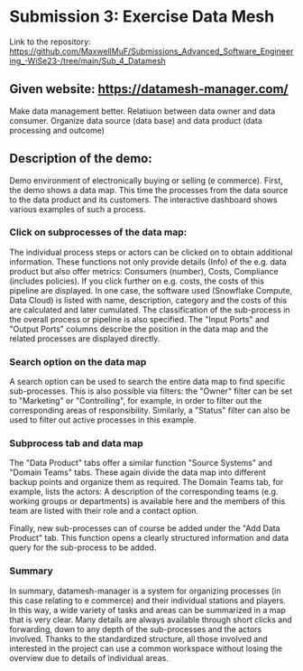 # Submission 3: Exercise Data Mesh
Link to the repository: https://github.com/MaxwellMuF/Submissions_Advanced_Software_Engineering_-WiSe23-/tree/main/Sub_4_Datamesh

## Given website: https://datamesh-manager.com/
Make data management better.
Relatiuon between data owner and data consumer.
Organize data source (data base) and data product (data processing and outcome)

## Description of the demo:
Demo environment of electronically buying or selling (e commerce).
First, the demo shows a data map. This time the processes from the data source to the data product and its customers. The interactive dashboard shows various examples of such a process.

### Click on subprocesses of the data map:
The individual process steps or actors can be clicked on to obtain additional information. 
These functions not only provide details (Info) of the e.g. data product but also offer metrics: Consumers (number), Costs, Compliance (includes policies). If you click further on e.g. costs, the costs of this pipeline are displayed. 
In one case, the software used (Snowflake Compute, Data Cloud) is listed with name, description, category and the costs of this are calculated and later cumulated. The classification of the sub-process in the overall process or pipeline is also specified. The "Input Ports" and "Output Ports" columns describe the position in the data map and the related processes are displayed directly.

### Search option on the data map
A search option can be used to search the entire data map to find specific sub-processes. This is also possible via filters: the "Owner" filter can be set to "Marketing" or "Controlling", for example, in order to filter out the corresponding areas of responsibility. Similarly, a "Status" filter can also be used to filter out active processes in this example.

### Subprocess tab and data map
The "Data Product" tabs offer a similar function "Source Systems" and "Domain Teams" tabs. These again divide the data map into different backup points and organize them as required. The Domain Teams tab, for example, lists the actors: A description of the corresponding teams (e.g. working groups or departments) is available here and the members of this team are listed with their role and a contact option.

Finally, new sub-processes can of course be added under the "Add Data Product" tab. This function opens a clearly structured information and data query for the sub-process to be added. 

### Summary
In summary, datamesh-manager is a system for organizing processes (in this case relating to e commerce) and their individual stations and players. In this way, a wide variety of tasks and areas can be summarized in a map that is very clear. Many details are always available through short clicks and forwarding, down to any depth of the sub-processes and the actors involved. Thanks to the standardized structure, all those involved and interested in the project can use a common workspace without losing the overview due to details of individual areas.
